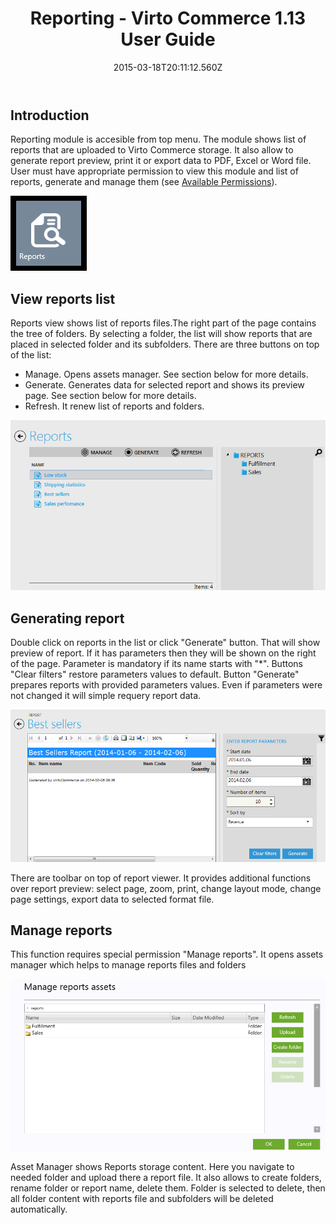 ﻿---
title: Reporting - Virto Commerce 1.13 User Guide
description: Reporting
layout: docs
date: 2015-03-18T20:11:12.560Z
priority: 13
---
## Introduction

Reporting module is accesible from top menu. The module shows list of reports that are uploaded to Virto Commerce storage. It also allow to generate report preview, print it or export data to PDF, Excel or Word file. User must have appropriate permission to view this module and list of reports, generate and manage them (see [Available Permissions](docs/old-versions/vc113userguide/users-management-roles-and-role-assignment/available-permissions)).

<img src="../../assets/images/docs/report_module_tile.png" />

## View reports list

Reports view shows list of reports files.The right part of the page contains the tree of folders. By selecting a folder, the list will show reports that are placed in selected folder and its subfolders. There are three buttons on top of the list:

* Manage. Opens assets manager. See section below for more details.
* Generate. Generates data for selected report and shows its preview page. See section below for more details.
* Refresh. It renew list of reports and folders.

<img src="../../assets/images/docs/report_list.png" />

## Generating report

Double click on reports in the list or click "Generate" button. That will show preview of report. If it has parameters then they will be shown on the right of the page. Parameter is mandatory if its name starts with  "*". Buttons "Clear filters" restore parameters values to default. Button "Generate" prepares reports with provided parameters values. Even if parameters were not changed it will simple requery report data.

<img src="../../assets/images/docs/report_preview.png" />

There are toolbar on top of report viewer. It provides additional functions over report preview: select page, zoom, print, change layout mode, change page settings, export data to selected format file.

## Manage reports

This function requires special permission "Manage reports". It opens assets manager which helps to manage reports files and folders

<img src="../../assets/images/docs/report_manage.png" />

Asset Manager shows Reports storage content. Here you navigate to needed folder and upload there a report file. It also allows to create folders, rename folder or report name, delete them. Folder is selected to delete, then all folder content with reports file and subfolders will be deleted automatically.

